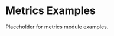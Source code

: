 <!-- file: examples/modules/metrics/README.md -->
<!-- version: 1.0.0 -->
<!-- guid: 794ef872-68e6-4006-a2cf-ec63c0e58f45 -->

# Metrics Examples

Placeholder for metrics module examples.
